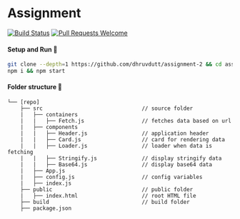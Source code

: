 # Assignment

[![Build Status](https://travis-ci.org/FriendsAndCompany/assignment-2.svg)](https://travis-ci.org/FriendsAndCompany/assignment-2)
[![Pull Requests Welcome](https://img.shields.io/badge/PRs-welcome-brightgreen.svg?style=flat)](http://makeapullrequest.com)

#### Setup and Run :runner:

```bash
git clone --depth=1 https://github.com/dhruvdutt/assignment-2 && cd assignment-2
npm i && npm start
```

#### Folder structure :evergreen_tree:

```
└── [repo]
    ├── src                               // source folder
    |   ├── containers
    |   |   ├── Fetch.js                  // fetches data based on url
    |   ├── components
    |   |   ├── Header.js                 // application header
    |   |   ├── Card.js                   // card for rendering data
    |   |   ├── Loader.js                 // loader when data is fetching
    |   |   ├── Stringify.js              // display stringify data
    |   |   ├── Base64.js                 // display base64 data
    |   ├── App.js
    |   ├── config.js                     // config variables
    |   ├── index.js
    ├── public                            // public folder
    |   ├── index.html                    // root HTML file
    ├── build                             // build folder
    ├── package.json
```
